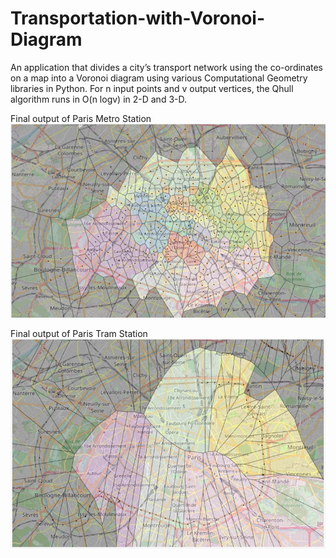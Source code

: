 # Transportation-with-Voronoi-Diagram
An application that divides a city’s transport network using the co-ordinates on a map into a Voronoi diagram using various Computational Geometry libraries in Python. For n input points and v output vertices, the Qhull algorithm runs in O(n logv) in 2-D and 3-D.

Final output of Paris Metro Station
![](https://github.com/khushbooladha/Transportation-with-Voronoi-Diagram/blob/main/metro.png)


Final output of Paris Tram Station
![](https://github.com/khushbooladha/Transportation-with-Voronoi-Diagram/blob/main/tram.png)
